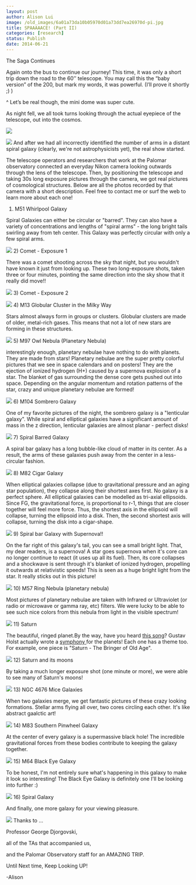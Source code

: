 ```yaml
---
layout: post
author: Alison Lui
image: /old_images/6a01a73da10b05970d01a73dd7ea26970d-pi.jpg
title: SPAAAAACE! (Part II) 
categories: [research]
status: Publish
date: 2014-06-21
---
```



The Saga Continues

Again onto the bus to continue our journey! This time, it was only a short trip down the road to the 60’’ telescope. You may call this the “baby version” of the 200, but mark my words, it was powerful. (I’ll prove it shortly ;) )

^ Let’s be real though, the mini dome was super cute.

As night fell, we all took turns looking through the actual eyepiece of the telescope, out into the cosmos.


![](/old_images/6a01a73da10b05970d01a3fd1d2e28970b-pi.jpg)


![](/old_images/6a01a73da10b05970d01a511ccb31c970c-pi.jpg)
And after we had all incorrectly identified the number of arms in a distant spiral galaxy (clearly, we're not astrophysicists yet), the real show started.

The telescope operators and researchers that work at the Palomar observatory connected an everyday Nikon camera looking outwards through the lens of the telescope. Then, by positioning the telescope and taking 30s long exposure pictures through the camera, we got real pictures of cosmological structures. Below are all the photos recorded by that camera with a short description. Feel free to contact me or surf the web to learn more about each one!

1) M51 Whirlpool Galaxy

Spiral Galaxies can either be circular or "barred". They can also have a variety of concentrations and lengths of "spiral arms" - the long bright tails swirling away from teh center. This Galaxy was perfectly circular with only a few spiral arms.


![](/old_images/caltech_as_it_happens/6a0105349b8251970b01a3fd1d2c8b970b.jpg)
2) Comet - Exposure 1

There was a comet shooting across the sky that night, but you wouldn't have known it just from looking up. These two long-exposure shots, taken three or four minutes, pointing the same direction into the sky show that it really did move!!

![](/old_images/caltech_as_it_happens/6a0105349b8251970b01a73dd7e9a4970d.jpg)
3) Comet - Exposure 2

![](/old_images/caltech_as_it_happens/6a0105349b8251970b01a73dd7e9ad970d.jpg)
4) M13 Globular Cluster in the Milky Way

Stars almost always form in groups or clusters. Globular clusters are made of older, metal-rich gases. This means that not a lot of new stars are forming in these structures.


![](/old_images/caltech_as_it_happens/6a0105349b8251970b01a3fd1d2d91970b.jpg)
5) M97 Owl Nebula (Planetary Nebula)

interestingly enough, planetary nebulae have nothing to do with planets. They are made from stars! Planetary nebulae are the super pretty colorful pictures that we see in space calendars and on posters! They are the ejection of ionized hydrogen (H+) caused by a supernova explosion of a star. The blanket of gas surrounding the dense core gets pushed out into space. Depending on the angular momentum and rotation patterns of the star, crazy and unique planetary nebulae are formed!

![](/old_images/caltech_as_it_happens/6a0105349b8251970b01a511ccb26e970c.jpg)
6) M104 Sombrero Galaxy

One of my favorite pictures of the night, the sombrero galaxy is a "lenticular galaxy". While spiral and elliptical galaxies have a significant amount of mass in the z direction, lenticular galaxies are almost planar - perfect disks!

![](/old_images/caltech_as_it_happens/6a0105349b8251970b01a73dd7e9ca970d.jpg)
7) Spiral Barred Galaxy

A spiral bar galaxy has a long bubble-like cloud of matter in its center. As a result, the arms of these galaxies push away from the center in a less-circular fashion.


![](/old_images/caltech_as_it_happens/6a0105349b8251970b01a3fd1d2de7970b.jpg)
8) M82 Cigar Galaxy

When elliptical galaxies collapse (due to gravitational pressure and an aging star population), they collapse along their shortest axes first. No galaxy is a perfect sphere. All elliptical galaxies can be modelled as tri-axial ellipsoids. Since FG, the gravitational force, is proportional to r-1, things that are closer together will feel more force. Thus, the shortest axis in the ellipsoid will collapse, turning the ellipsoid into a disk. Then, the second shortest axis will collapse, turning the disk into a cigar-shape.


![](/old_images/caltech_as_it_happens/6a0105349b8251970b01a3fd1d2ddd970b.jpg)
9) Spiral bar Galaxy with Supernova!!

On the far right of this galaxy's tail, you can see a small bright light. That, my dear readers, is a supernova! A star goes supernova when it's core can no longer continue to react (it uses up all its fuel). Then, its core collapses and a shockwave is sent through it's blanket of ionized hydrogen, propelling it outwards at relativistic speeds! This is seen as a huge bright light from the star. It really sticks out in this picture!

![](/old_images/caltech_as_it_happens/6a0105349b8251970b01a3fd1d2dd2970b.jpg)
10) M57 Ring Nebula (planetary nebula)

Most pictures of planetary nebulae are taken with Infrared or Ultraviolet (or radio or microwave or gamma ray, etc) filters. We were lucky to be able to see such nice colors from this nebula from light in the visible spectrum!

![](/old_images/caltech_as_it_happens/6a0105349b8251970b01a511ccb2a9970c.jpg)
11) Saturn

The beautiful, ringed planet.By the way, have you heard [this song](https://www.youtube.com/watch?v=nHX6VXQUJM4)? Gustav Holst actually wrote a [symphony ](https://www.youtube.com/watch?v=Jmk5frp6-3Q&amp;list=PLE6996668EC37137C)for the planets! Each one has a theme too. For example, one piece is "Saturn - The Bringer of Old Age".


![](/old_images/caltech_as_it_happens/6a0105349b8251970b01a511ccb2a2970c.jpg)
12) Saturn and its moons

By taking a much longer exposure shot (one minute or more), we were able to see many of Saturn's moons!

![](/old_images/caltech_as_it_happens/6a0105349b8251970b01a511ccb293970c.jpg)
13) NGC 4676 Mice Galaxies

When two galaxies merge, we get fantastic pictures of these crazy looking formations. Stellar arms flying all over, two cores circling each other. It's like abstract gaalctic art!

![](/old_images/caltech_as_it_happens/6a0105349b8251970b01a3fd1d2dbd970b.jpg)
14) M83 Southern Pinwheel Galaxy

At the center of every galaxy is a supermassive black hole! The incredible gravitational forces from these bodies contribute to keeping the galaxy together.


![](/old_images/caltech_as_it_happens/6a0105349b8251970b01a511ccb287970c.jpg)
15) M64 Black Eye Galaxy

To be honest, I'm not entirely sure what's happening in this galaxy to make it look so interesting! The Black Eye Galaxy is definitely one I'll be looking into further :)

![](/old_images/caltech_as_it_happens/6a0105349b8251970b01a3fd1d2db1970b.jpg)
16) Spiral Galaxy

And finally, one more galaxy for your viewing pleasure.


![](/old_images/caltech_as_it_happens/6a0105349b8251970b01a511ccb27f970c.jpg)
Thanks to …

Professor George Djorgovski,

all of the TAs that accompanied us,

and the Palomar Observatory staff for an AMAZING TRIP.

Until Next time, Keep Looking UP!

-Alison

